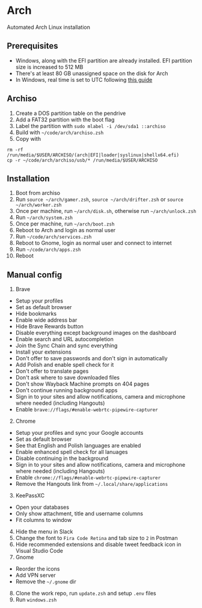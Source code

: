 # Arch

Automated Arch Linux installation

## Prerequisites

* Windows, along with the EFI partition are already installed. EFI partition size is increased to 512 MB
* There's at least 80 GB unassigned space on the disk for Arch
* In Windows, real time is set to UTC following [this guide](https://wiki.archlinux.org/index.php/Time#UTC_in_Windows)

## Archiso

1. Create a DOS partition table on the pendrive
2. Add a FAT32 partition with the boot flag
3. Label the partition with `sudo mlabel -i /dev/sda1 ::archiso`
4. Build with `~/code/arch/archiso.zsh`
5. Copy with
  ```
  rm -rf /run/media/$USER/ARCHISO/(arch|EFI|loader|syslinux|shellx64.efi)
  cp -r ~/code/arch/archiso/usb/* /run/media/$USER/ARCHISO
  ```

## Installation

1. Boot from archiso
2. Run `source ~/arch/gamer.zsh`, `source ~/arch/drifter.zsh` or `source ~/arch/worker.zsh`
3. Once per machine, run `~/arch/disk.sh`, otherwise run `~/arch/unlock.zsh`
4. Run `~/arch/system.zsh`
5. Once per machine, run `~/arch/boot.zsh`
6. Reboot to Arch and login as normal user
7. Run `~/code/arch/services.zsh`
8. Reboot to Gnome, login as normal user and connect to internet
9. Run `~/code/arch/apps.zsh`
10. Reboot

## Manual config

1. Brave
  - Setup your profiles
  - Set as default browser
  - Hide bookmarks
  - Enable wide address bar
  - Hide Brave Rewards button
  - Disable everything except background images on the dashboard
  - Enable search and URL autocompletion
  - Join the Sync Chain and sync everything
  - Install your extensions
  - Don't offer to save passwords and don't sign in automatically
  - Add Polish and enable spell check for it
  - Don't offer to translate pages
  - Don't ask where to save downloaded files
  - Don't show Wayback Machine prompts on 404 pages
  - Don't continue running background apps
  - Sign in to your sites and allow notifications, camera and microphone where needed (including Hangouts)
  - Enable `brave://flags/#enable-webrtc-pipewire-capturer`
2. Chrome
  - Setup your profiles and sync your Google accounts
  - Set as default browser
  - See that English and Polish languages are enabled
  - Enable enhanced spell check for all lanuages
  - Disable continuing in the background
  - Sign in to your sites and allow notifications, camera and microphone where needed (including Hangouts)
  - Enable `chrome://flags/#enable-webrtc-pipewire-capturer`
  - Remove the Hangouts link from `~/.local/share/applications`
3. KeePassXC
  - Open your databases
  - Only show attachment, title and username columns
  - Fit columns to window
4. Hide the menu in Slack
5. Change the font to `Fira Code Retina` and tab size to `2` in Postman
6. Hide recommended extensions and disable tweet feedback icon in Visual Studio Code
7. Gnome
  - Reorder the icons
  - Add VPN server
  - Remove the `~/.gnome` dir
8. Clone the work repo, run `update.zsh` and setup `.env` files
9. Run `windows.zsh`

